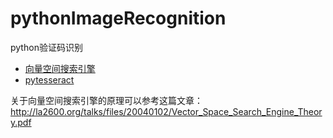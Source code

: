 # pythonImageRecognition
python验证码识别

- [向量空间搜索引擎](https://github.com/wkd-lidashuang/pythonImageRecognition/tree/master/demo01)
- [pytesseract](https://github.com/wkd-lidashuang/pythonImageRecognition/tree/master/demo02)

关于向量空间搜索引擎的原理可以参考这篇文章：
http://la2600.org/talks/files/20040102/Vector_Space_Search_Engine_Theory.pdf
